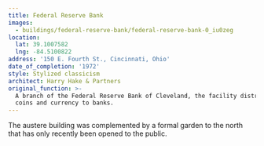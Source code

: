 ```yaml
---
title: Federal Reserve Bank
images:
  - buildings/federal-reserve-bank/federal-reserve-bank-0_iu0zeg
location:
  lat: 39.1007582
  lng: -84.5100822
address: '150 E. Fourth St., Cincinnati, Ohio'
date_of_completion: '1972'
style: Stylized classicism
architect: Harry Hake & Partners
original_function: >-
  A branch of the Federal Reserve Bank of Cleveland, the facility distributes
  coins and currency to banks.
---
```


The austere building was complemented by a formal garden to the north that has only recently been opened to the public.
